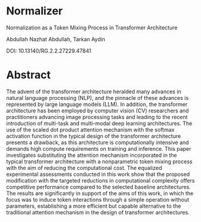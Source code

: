 # Normalizer

Normalization as a Token Mixing Process in Transformer Architecture

Abdullah Nazhat Abdullah, Tarkan Aydin

DOI: 10.13140/RG.2.2.27229.47841

# Abstract

The advent of the transformer architecture heralded many advances in natural language processing (NLP), and the pinnacle of these advances is represented by large language models (LLM). In addition, the transformer architecture has been employed by computer vision (CV) researchers and practitioners advancing image processing tasks and leading to the recent introduction of multi-task and multi-modal deep learning architectures. The use of the scaled dot product attention mechanism with the softmax activation function in the typical design of the transformer architecture presents a drawback, as this architecture is computationally intensive and demands high compute requirements on training and inference. This paper investigates substituting the attention mechanism incorporated in the typical transformer architecture with a nonparametric token mixing process with the aim of reducing the computational cost. The equalized experimental assessments conducted in this work show that the proposed modification with the targeted reductions in computational complexity offers competitive performance compared to the selected baseline architectures. The results are significantly in support of the aims of this work, in which the focus was to induce token interactions through a simple operation without parameters, establishing a more efficient but capable alternative to the traditional attention mechanism in the design of transformer architectures.







